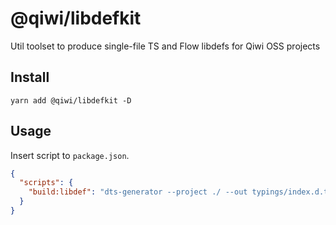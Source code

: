 # @qiwi/libdefkit
Util toolset to produce single-file TS and Flow libdefs for Qiwi OSS projects

## Install
```shell script
yarn add @qiwi/libdefkit -D
```

## Usage
Insert script to `package.json`.
```json
{
  "scripts": {
    "build:libdef": "dts-generator --project ./ --out typings/index.d.ts --prefix @qiwi/libdefkit/target/es5 --name @qiwi/libdefkit --main @qiwi/libdefkit/target/es5/index --moduleResolution node && libdeffix --dts=./typings/index.d.ts --prefix=@qiwi/libdefkit/target/es5 && flowgen typings/index.d.ts --output-file flow-typed/index.flow.js"
  }
}
```
